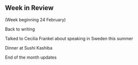 ## Week in Review
(Week beginning 24 February)

Back to writing

Talked to Cecilia Frankel about speaking in Sweden this summer

Dinner at Sushi Kashiba

End of the month updates
